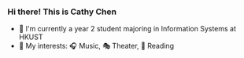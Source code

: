 ### Hi there! This is Cathy Chen
- 🐳 I'm currently a year 2 student majoring in Information Systems at HKUST
- 🤩 My interests: 🎧 Music, 🎭 Theater, 📔 Reading

<!--
**hsching/hsching** is a ✨ _special_ ✨ repository because its `README.md` (this file) appears on your GitHub profile.

Here are some ideas to get you started:

- 🔭 I’m currently working on ...
- 🌱 I’m currently learning ...
- 👯 I’m looking to collaborate on ...
- 🤔 I’m looking for help with ...
- 💬 Ask me about ...
- 📫 How to reach me: ...
- 😄 Pronouns: ...
- ⚡ Fun fact: ...
-->
